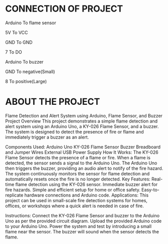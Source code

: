 # CONNECTION OF PROJECT

Arduino   To  flame sensor

5V	 To   VCC

GND	  To  GND

7	  To  DO

Arduino  To  buzzer

GND  	To   negative(Small)

8	 To  positive(Large)

# ABOUT THE PROJECT

Flame Detection and Alert System using Arduino, Flame Sensor, and Buzzer
Project Overview
This project demonstrates a simple flame detection and alert system using an Arduino Uno, a KY-026 Flame Sensor, and a buzzer. The system is designed to detect the presence of fire or flame and immediately trigger a buzzer as an alert.

Components Used:
Arduino Uno
KY-026 Flame Sensor
Buzzer
Breadboard and Jumper Wires
External USB Power Supply
How It Works:
The KY-026 Flame Sensor detects the presence of a flame or fire.
When a flame is detected, the sensor sends a signal to the Arduino Uno.
The Arduino Uno then triggers the buzzer, providing an audio alert to notify of the fire hazard.
The system continuously monitors the sensor for flame detection and automatically resets once the fire is no longer detected.
Key Features:
Real-time flame detection using the KY-026 sensor.
Immediate buzzer alert for fire hazards.
Simple and efficient setup for home or office safety.
Easy-to-replicate hardware connections and Arduino code.
Applications:
This project can be used in small-scale fire detection systems for homes, offices, or workshops where a quick alert is needed in case of fire.

Instructions:
Connect the KY-026 Flame Sensor and buzzer to the Arduino Uno as per the provided circuit diagram.
Upload the provided Arduino code to your Arduino Uno.
Power the system and test by introducing a small flame near the sensor.
The buzzer will sound when the sensor detects the flame.

